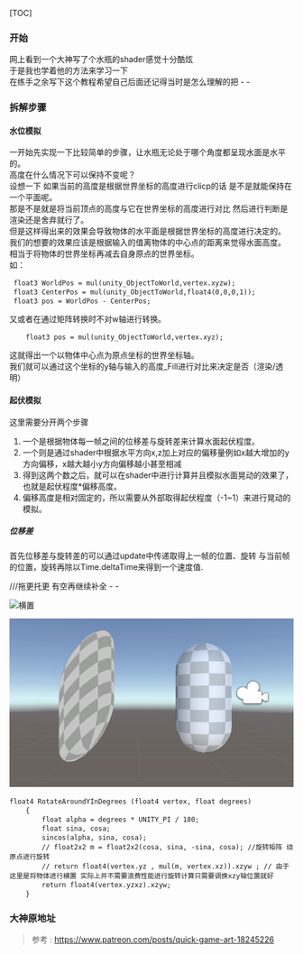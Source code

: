 [TOC]
### 开始
网上看到一个大神写了个水瓶的shader感觉十分酷炫  
于是我也学着他的方法来学习一下  
在练手之余写下这个教程希望自己后面还记得当时是怎么理解的把 - -


### 拆解步骤

#### 水位模拟

一开始先实现一下比较简单的步骤，让水瓶无论处于哪个角度都呈现水面是水平的。  
高度在什么情况下可以保持不变呢？  
设想一下 如果当前的高度是根据世界坐标的高度进行clicp的话 是不是就能保持在一个平面呢。  
那是不是就是将当前顶点的高度与它在世界坐标的高度进行对比 然后进行判断是渲染还是舍弃就行了。  
但是这样得出来的效果会导致物体的水平面是根据世界坐标的高度进行决定的。  
我们的想要的效果应该是根据输入的值离物体的中心点的距离来觉得水面高度。  
相当于将物体的世界坐标再减去自身原点的世界坐标。  
如：
```
 float3 WorldPos = mul(unity_ObjectToWorld,vertex.xyzw);
 float3 CenterPos = mul(unity_ObjectToWorld,float4(0,0,0,1));
 float3 pos = WorldPos - CenterPos;
```
又或者在通过矩阵转换时不对w轴进行转换。 
```
    float3 pos = mul(unity_ObjectToWorld,vertex.xyz);
```
这就得出一个以物体中心点为原点坐标的世界坐标轴。  
我们就可以通过这个坐标的y轴与输入的高度_Fill进行对比来决定是否（渲染/透明）


#### 起伏模拟
这里需要分开两个步骤
1. 一个是根据物体每一帧之间的位移差与旋转差来计算水面起伏程度。
2. 一个则是通过shader中根据水平方向x,z加上对应的偏移量例如x越大增加的y方向偏移，x越大越小y方向偏移越小甚至相减
3. 得到这两个数之后，就可以在shader中进行计算并且模拟水面晃动的效果了，也就是起伏程度*偏移高度。
4. 偏移高度是相对固定的，所以需要从外部取得起伏程度（-1~1）来进行晃动的模拟。

##### 位移差
首先位移差与旋转差的可以通过update中传递取得上一帧的位置、旋转 与当前帧的位置，旋转再除以Time.deltaTime来得到一个速度值.

///拖更托更 有空再继续补全 - -

![横置](https://img-blog.csdnimg.cn/20200521232110597.jpg?x-oss-process=image/watermark,type_ZmFuZ3poZW5naGVpdGk,shadow_10,text_aHR0cHM6Ly9ibG9nLmNzZG4ubmV0L3FxXzM5MDk5NjE5,size_10,color_FFFFFF,t_70)


![image](https://raw.githubusercontent.com/kingskiwalker/Bottle/master/Image/1589771103(1).png)


```
float4 RotateAroundYInDegrees (float4 vertex, float degrees)
    {
        float alpha = degrees * UNITY_PI / 180;
        float sina, cosa;
        sincos(alpha, sina, cosa);
        // float2x2 m = float2x2(cosa, sina, -sina, cosa); //旋转矩阵 绕原点进行旋转
        // return float4(vertex.yz , mul(m, vertex.xz)).xzyw ; // 由于这里是将物体进行横置 实际上并不需要浪费性能进行旋转计算只需要调换xzy轴位置就好
        return float4(vertex.yzxz).xzyw;
    }
```



### 大神原地址
> 参考 :  https://www.patreon.com/posts/quick-game-art-18245226
